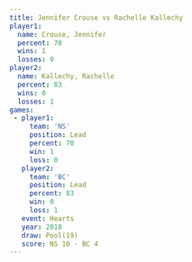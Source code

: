 ```yaml
---
title: Jennifer Crouse vs Rachelle Kallechy
player1:                  
  name: Crouse, Jennifer  
  percent: 70             
  wins: 1                 
  losses: 0               
player2:                  
  name: Kallechy, Rachelle
  percent: 83             
  wins: 0                 
  losses: 1               
games:
 - player1:        
     team: 'NS'    
     position: Lead
     percent: 70   
     win: 1        
     loss: 0       
   player2:        
     team: 'BC'    
     position: Lead
     percent: 83   
     win: 0        
     loss: 1       
   event: Hearts      
   year: 2018         
   draw: Pool(19)     
   score: NS 10 - BC 4
---
```

